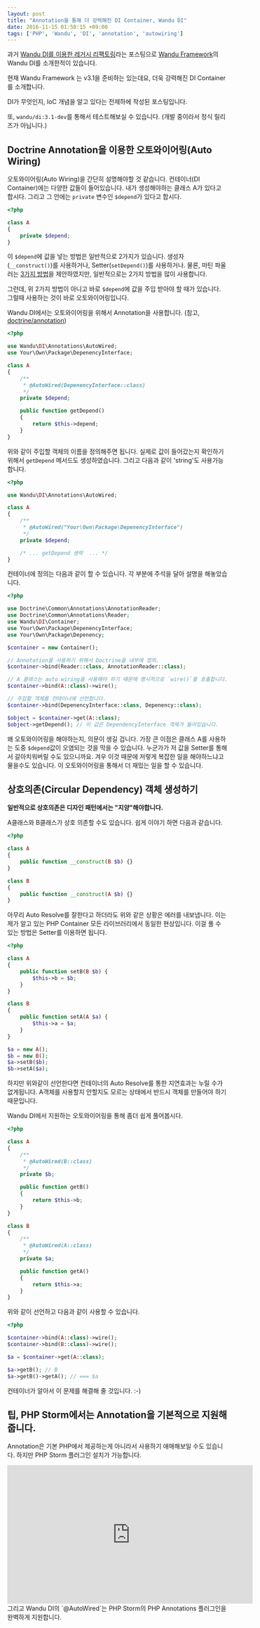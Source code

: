 ```yaml
---
layout: post
title: "Annotation을 통해 더 강력해진 DI Container, Wandu DI"
date: 2016-11-15 01:50:15 +09:00
tags: ['PHP', 'Wandu', 'DI', 'annotation', 'autowiring']
---
```


과거 [Wandu DI를 이용한 레거시 리팩토링](http://blog.wani.kr/posts/2015/08/07/wandu-di/)라는 포스팅으로
[Wandu Framework](http://wandu.github.io)의 Wandu DI를 소개한적이 있습니다.

현재 Wandu Framework 는 v3.1을 준비하는 있는데요, 더욱 강력해진 DI Container를 소개합니다.

DI가 무엇인지, IoC 개념을 알고 있다는 전제하에 작성된 포스팅입니다.

또, `wandu/di:3.1-dev`를 통해서 테스트해보실 수 있습니다. (개발 중이라서 정식 릴리즈가 아닙니다.)


## Doctrine Annotation을 이용한 오토와이어링(Auto Wiring)

오토와이어링(Auto Wiring)을 간단히 설명해야할 것 같습니다. 컨테이너(DI Container)에는 다양한 값들이 들어있습니다.
내가 생성해야하는 클래스 A가 있다고 합시다. 그리고 그 안에는 `private` 변수인 `$depend`가 있다고 합시다.

```php
<?php

class A
{
    private $depend;
}
```

이 `$depend`에 값을 넣는 방법은 일반적으로 2가지가 있습니다. 생성자(`__construct()`)를 사용하거나,
Setter(`setDepend()`)를 사용하거나. 물론, 마틴 파울러는
[3가지 방법](http://www.martinfowler.com/articles/injection.html#FormsOfDependencyInjection)을 제안하였지만,
일반적으로는 2가지 방법을 많이 사용합니다.

그런데, 위 2가지 방법이 아니고 바로 `$depend`에 값을 주입 받아야 할 때가 있습니다. 그럴때 사용하는 것이 바로
오토와이어링입니다.

Wandu DI에서는 오토와이어링을 위해서 Annotation을 사용합니다. (참고,
[doctrine/annotation](https://github.com/doctrine/annotations))

```php
<?php

use Wandu\DI\Annotations\AutoWired;
use Your\Own\Package\DepenencyInterface;

class A
{
    /**
     * @AutoWired(DepenencyInterface::class)
     */
    private $depend;

    public function getDepend()
    {
        return $this->depend;
    }
}
```

위와 같이 주입할 객체의 이름을 정의해주면 됩니다. 실제로 값이 들어갔는지 확인하기 위해서 `getDepend` 메서드도
생성하였습니다. 그리고 다음과 같이 'string'도 사용가능합니다.

```php
<?php

use Wandu\DI\Annotations\AutoWired;

class A
{
    /**
     * @AutoWired("Your\Own\Package\DepenencyInterface")
     */
    private $depend;

    /* ... getDepend 생략  ... */
}
```

컨테이너에 정의는 다음과 같이 할 수 있습니다. 각 부분에 주석을 달아 설명을 해놓았습니다.

```php
<?php

use Doctrine\Common\Annotations\AnnotationReader;
use Doctrine\Common\Annotations\Reader;
use Wandu\DI\Container;
use Your\Own\Package\DepenencyInterface;
use Your\Own\Package\Depenency;

$container = new Container();

// Annotation을 사용하기 위해서 Doctrine을 내부에 정의.
$container->bind(Reader::class, AnnotationReader::class); 

// A 클래스는 auto wiring을 사용해야 하기 떄문에 명시적으로 `wire()`를 호출합니다.
$container->bind(A::class)->wire();

// 주입할 객체를 컨테이너에 선언합니다.
$container->bind(DepenencyInterface::class, Depenency::class);

$object = $container->get(A::class);
$object->getDepend(); // 이 값은 DependencyInterface 객체가 들어있습니다.

```

왜 오토와이어링을 해야하는지, 의문이 생길 겁니다. 가장 큰 이점은 클래스 A를 사용하는 도중 `$depend`값이 오염되는 것을
막을 수 있습니다. 누군가가 저 값을 Setter를 통해서 갈아치워버릴 수도 있으니까요. 겨우 이것 때문에 저렇게 복잡한 일을
해야하느냐고 물을수도 있습니다. 이 오토와이어링을 통해서 더 재밌는 일을 할 수 있습니다.


## 상호의존(Circular Dependency) 객체 생성하기

**일반적으로 상호의존은 디자인 패턴에서는 "지양"해야합니다.**

A클래스와 B클래스가 상호 의존할 수도 있습니다. 쉽게 이야기 하면 다음과 같습니다.

```php
<?php

class A
{
    public function __construct(B $b) {}
}

class B
{
    public function __construct(A $b) {}
}
```

아무리 Auto Resolve를 잘한다고 하더라도 위와 같은 상황은 에러를 내보냅니다. 이는 제가 알고 있는 PHP Container
모든 라이브러리에서 동일한 현상입니다. 이걸 풀 수 있는 방법은 Setter를 이용하면 됩니다.

```php
<?php

class A
{
    public function setB(B $b) {
        $this->b = $b;
    }
}

class B
{
    public function setA(A $a) {
        $this->a = $a;
    }
}

$a = new A();
$b = new B();
$a->setB($b);
$b->setA($a);
```

하지만 위와같이 선언한다면 컨테이너의 Auto Resolve를 통한 지연효과는 누릴 수가 없게됩니다. A객체를 사용할지 안할지도
모르는 상태에서 반드시 객체를 만들어야 하기 때문입니다.

Wandu DI에서 지원하는 오토와이어링을 통해 좀더 쉽게 풀어봅시다.

```php
<?php

class A
{
    /**
     * @AutoWired(B::class)
     */
    private $b;

    public function getB()
    {
        return $this->b;
    }
}

class B
{
    /**
     * @AutoWired(A::class)
     */
    private $a;

    public function getA()
    {
        return $this->a;
    }
}

```

위와 같이 선언하고 다음과 같이 사용할 수 있습니다.

```php
<?php

$container->bind(A::class)->wire();
$container->bind(B::class)->wire();

$a = $container->get(A::class);

$a->getB(); // B
$a->getB()->getA(); // === $a
```

컨테이너가 알아서 이 문제를 해결해 줄 것입니다. :-)

## 팁, PHP Storm에서는 Annotation을 기본적으로 지원해줍니다.

Annotation은 기본 PHP에서 제공하는게 아니라서 사용하기 애매해보일 수도 있습니다. 하지만 PHP Storm 플러그인 설치가
가능합니다.

<div class="video-wrap">
    <iframe width="560" height="315" src="https://www.youtube.com/embed/hACeHnUbHYo" frameborder="0" allowfullscreen></iframe>
</div>
그리고 Wandu DI의 `@AutoWired`는 PHP Storm의 PHP Annotations 플러그인을 완벽하게 지원합니다.
